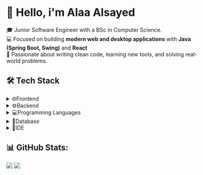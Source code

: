# 👋 Hello, i'm Alaa Alsayed

🎓 Junior Software Engineer with a BSc in Computer Science.  
💻 Focused on building **modern web and desktop applications** with **Java (Spring Boot, Swing)** and **React**  
🚀 Passionate about writing clean code, learning new tools, and solving real-world problems.
## 🛠️ Tech Stack

<details>
  <summary>🌐Frontend</summary>
  <br/>

  <!-- Frontend -->
  <img src="https://cdn.jsdelivr.net/gh/devicons/devicon/icons/html5/html5-original.svg" height="30" alt="HTML5" />
  <img src="https://cdn.jsdelivr.net/gh/devicons/devicon/icons/css3/css3-original.svg" height="30" alt="CSS3" />
  <img src="https://cdn.jsdelivr.net/gh/devicons/devicon/icons/javascript/javascript-original.svg" height="30" alt="JavaScript" />
  <img src="https://cdn.jsdelivr.net/gh/devicons/devicon/icons/react/react-original.svg" height="30" alt="React" />
  <img src="https://cdn.jsdelivr.net/gh/devicons/devicon/icons/dotnetcore/dotnetcore-original.svg" height="30" alt="Blazor" />
</details>
  <!-- Backend -->
  <details>
  <summary>⚙️Backend</summary>

  <img src="https://cdn.jsdelivr.net/gh/devicons/devicon/icons/java/java-original.svg" height="30" alt="Java" />
  <img src="https://cdn.jsdelivr.net/gh/devicons/devicon/icons/spring/spring-original.svg" height="30" alt="Spring Boot" />
  <img src="https://cdn.jsdelivr.net/gh/devicons/devicon/icons/csharp/csharp-original.svg" height="30" alt="C#" />
</details>
  <details>
  <!-- Programming Languages -->
  <summary>💻Programming Languages</summary>
  <img src="https://cdn.jsdelivr.net/gh/devicons/devicon/icons/c/c-original.svg" height="30" alt="C" />
  <img src="https://cdn.jsdelivr.net/gh/devicons/devicon/icons/cplusplus/cplusplus-original.svg" height="30" alt="C++" />
  <img src="https://cdn.jsdelivr.net/gh/devicons/devicon/icons/haskell/haskell-original.svg" height="30" alt="Haskell" />
</details>
 
  <details>
  <!-- Database -->
  <summary>💾Database</summary>
  <img src="https://cdn.jsdelivr.net/gh/devicons/devicon/icons/postgresql/postgresql-original.svg" height="30" alt="PostgreSQL" />

</details>

  <!-- IDE -->
  <details>
  <summary>🧰IDE</summary>
  <img src="https://cdn.jsdelivr.net/gh/devicons/devicon/icons/vscode/vscode-original.svg" height="30" alt="VSCode" />
  <img src="https://cdn.jsdelivr.net/gh/devicons/devicon/icons/eclipse/eclipse-original.svg" height="30" alt="Eclipse" />
</details>


## 📊 GitHub Stats:
![](https://github-readme-stats.vercel.app/api?username=Amerov1&theme=default&hide_border=false&include_all_commits=false&count_private=false) <!--![](https://github-readme-stats.vercel.app/api/top-langs/?username=Amerov1&theme=default&hide_border=false&include_all_commits=false&count_private=false&layout=compact)--> ![](https://nirzak-streak-stats.vercel.app/?user=Amerov1&theme=default&hide_border=false)








<!--
**Amerov1/Amerov1** is a ✨ _special_ ✨ repository because its `README.md` (this file) appears on your GitHub profile.

Here are some ideas to get you started:

- 🔭 I’m currently working on ...
- 🌱 I’m currently learning ...
- 👯 I’m looking to collaborate on ...
- 🤔 I’m looking for help with ...
- 💬 Ask me about ...
- 📫 How to reach me: ...
- 😄 Pronouns: ...
- ⚡ Fun fact: ...
-->

